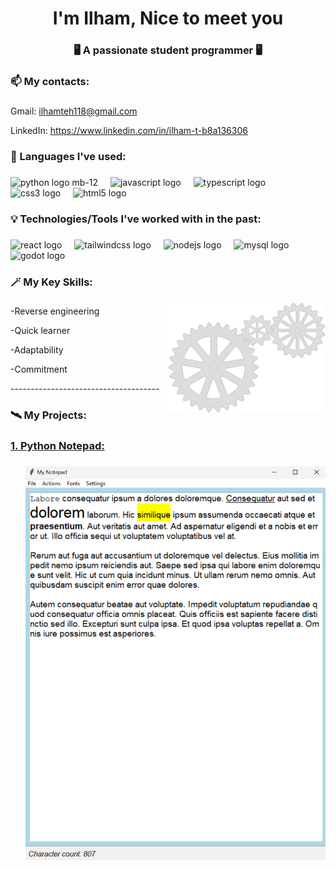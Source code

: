 <h1 align="center">I'm Ilham, Nice to meet you </h1>
<h3 align="center">🖥️ A passionate student programmer 🖥️</h3>

### 📫 My contacts: 
###
<a href="mailto:ilhamteh118@gmail.com"></a><p>Gmail: ilhamteh118@gmail.com</p>
<a href="https://www.linkedin.com/in/ilham-t-b8a136306/"></a><p>LinkedIn: https://www.linkedin.com/in/ilham-t-b8a136306</p>

### 🌟 Languages I've used:
###
<div align="left">
  <img src="https://cdn.jsdelivr.net/gh/devicons/devicon/icons/python/python-original.svg" height="40" alt="python logo mb-12"  />
  <img width="12" />
  <img src="https://cdn.jsdelivr.net/gh/devicons/devicon/icons/javascript/javascript-original.svg" height="40" alt="javascript logo"  />
  <img width="12" />
  <img src="https://cdn.jsdelivr.net/gh/devicons/devicon/icons/typescript/typescript-original.svg" height="40" alt="typescript logo"  />
  <img width="12" />
  <img src="https://cdn.jsdelivr.net/gh/devicons/devicon/icons/css3/css3-original.svg" height="40" alt="css3 logo"  />
  <img width="12" />
  <img src="https://cdn.jsdelivr.net/gh/devicons/devicon/icons/html5/html5-original.svg" height="40" alt="html5 logo"  />
</div>

### 💡 Technologies/Tools I've worked with in the past:
###
<div align="left">
  <img src="https://cdn.jsdelivr.net/gh/devicons/devicon/icons/react/react-original.svg" height="40" alt="react logo"  />
  <img width="12" />
  <img src="https://cdn.jsdelivr.net/gh/devicons/devicon/icons/tailwindcss/tailwindcss-original-wordmark.svg" height="40" alt="tailwindcss logo"  />
  <img width="12" />
  <img src="https://cdn.jsdelivr.net/gh/devicons/devicon/icons/nodejs/nodejs-original.svg" height="40" alt="nodejs logo"  />
  <img width="12" />
  <img src="https://cdn.jsdelivr.net/gh/devicons/devicon/icons/mysql/mysql-original.svg" height="40" alt="mysql logo"  />
  <img width="12" />
  <img src="https://cdn.jsdelivr.net/gh/devicons/devicon/icons/godot/godot-original.svg" height="40" alt="godot logo"  />
</div>

### 🪄  My Key Skills:
<img align="right" src = "https://github.com/IlhamIslahuddin/IlhamIslahuddin/blob/main/gears-5908_512.gif" alt = "Animated Gif of Gears" style = "width:50%; height:auto;"/>

###

<p>-Reverse engineering</p>
<p>-Quick learner</p>
<p>-Adaptability</p>
<p>-Commitment</p>

<p>-------------------------------------</p>

### 🛰️  My Projects: ###

### [1. Python Notepad:](https://github.com/IlhamIslahuddin/Python-Notepad)
###
<img align="right" src="Python-Notepad-Example.png" height="630" width="480">
